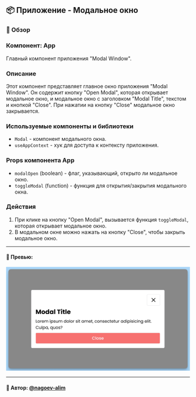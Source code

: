 ## 📦 Приложение - Модальное окно

### 🚀 Обзор

### Компонент: App

Главный компонент приложения "Modal Window".

### Описание
Этот компонент представляет главное окно приложения "Modal Window". Он содержит кнопку "Open Modal", которая открывает модальное окно, и модальное окно с заголовком "Modal Title", текстом и кнопкой "Close". При нажатии на кнопку "Close" модальное окно закрывается.

### Используемые компоненты и библиотеки
- `Modal` - компонент модального окна.
- `useAppContext` - хук для доступа к контексту приложения.

### Props компонента App
- `modalOpen` (boolean) - флаг, указывающий, открыто ли модальное окно.
- `toggleModal` (function) - функция для открытия/закрытия модального окна.

### Действия
1. При клике на кнопку "Open Modal", вызывается функция `toggleModal`, которая открывает модальное окно.
2. В модальном окне можно нажать на кнопку "Close", чтобы закрыть модальное окно.



---
#### 🌄 Превью:
![Превью](public/images/preview.jpg)


-----
#### 🙌 Автор: [@nagoev-alim](https://github.com/nagoev-alim)

